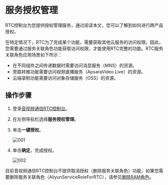 # 服务授权管理

RTC控制台为您提供授权管理服务，通过阅读本文，您可以了解到如何进行跨产品授权。

在特定情况下，RTC为了完成某个功能，需要获取其他云服务的访问权限。因此，您需要通过服务关联角色功能获取访问权限，才能使用RTC完整的功能。RTC服务关联角色应用场景如下所示：

-   在不同组件之间传递数据时需要访问消息服务（MNS）的资源。
-   旁路转推功能需要访问视频直播服务（ApsaraVideo Live）的资源。
-   云端录制功能需要访问对象存储服务（OSS）的资源。

## 操作步骤

1.  登录[音视频通信RTC控制台](https://rtc.console.aliyun.com)。

2.  在左侧导航栏选择**服务授权管理**。

3.  单击**一键授权**。

    ![001](https://static-aliyun-doc.oss-accelerate.aliyuncs.com/assets/img/zh-CN/2003194161/p245768.png)

4.  单击**确定**，完成授权。

    ![002](https://static-aliyun-doc.oss-accelerate.aliyuncs.com/assets/img/zh-CN/3743194161/p245778.png)


目前音视频通信RTC控制台不提供取消授权（删除服务关联角色）功能，如果您需要删除服务关联角色（AliyunServiceRoleForRTC），请参见[删除RAM角色](/cn.zh-CN/角色管理/删除RAM角色.md)。

